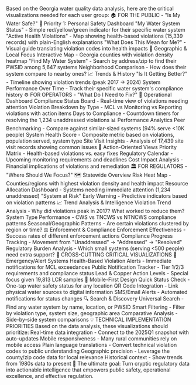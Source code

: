 Based on the Georgia water quality data analysis, here are the critical visualizations needed for each user group:
🏠 FOR THE PUBLIC - "Is My Water Safe?"
🚨 Priority 1: Personal Safety Dashboard
"My Water System Status" - Simple red/yellow/green indicator for their specific water system
"Active Health Violations" - Map showing health-based violations (15,339 records) with plain-English explanations
"What Does This Mean for Me?" - Visual guide translating violation codes into health impacts
📍 Geographic & Local Focus
Interactive Map - Georgia counties with violation density heatmap
"Find My Water System" - Search by address/zip to find their PWSID among 5,647 systems
Neighborhood Comparison - How does their system compare to nearby ones?
📈 Trends & History
"Is It Getting Better?" - Timeline showing violation trends (peak 2017 → 2024)
System Performance Over Time - Track their specific water system's compliance history
⚙️ FOR OPERATORS - "What Do I Need to Fix?"
🎯 Operational Dashboard
Compliance Status Board - Real-time view of violations needing attention
Violation Breakdown by Type - MCL vs Monitoring vs Reporting violations with action items
Days to Compliance - Countdown timers for resolving the 1,234 unaddressed violations
📊 Performance Analytics
Peer Benchmarking - Compare against similar-sized systems (94% serve <10K people)
System Health Score - Composite metric based on violations, population served, system type
Site Visit Insights - Analysis of 17,439 site visit records showing common issues
🔧 Action-Oriented Views
Priority Matrix - Health-based violations vs. easy fixes
Regulatory Calendar - Upcoming monitoring requirements and deadlines
Cost Impact Analysis - Financial implications of violations and remediation
🏛️ FOR REGULATORS - "Where Should We Focus?"
🗺️ Statewide Overview
Risk Heat Map - Counties/regions with highest violation density and health impact
Resource Allocation Dashboard - Systems needing immediate attention (1,234 unaddressed)
"System at Risk" Early Warning - Predictive indicators based on violation patterns
📈 Trend Analysis & Intelligence
Violation Trend Analysis - Why did violations peak in 2017? What worked to reduce them?
System Type Performance - CWS vs TNCWS vs NTNCWS compliance patterns
Seasonal/Geographic Patterns - Are certain violations clustered by region or time?
⚖️ Enforcement & Compliance
Enforcement Effectiveness - Success rates of different enforcement actions
Compliance Progress Tracking - Movement from "Unaddressed" → "Addressed" → "Resolved"
Regulatory Burden Analysis - Which small systems (serving <500 people) need extra support?
🎯 CROSS-CUTTING CRITICAL VISUALIZATIONS
🚨 Emergency/Alert Systems
Health-Based Violation Alerts - Immediate notifications for MCL exceedances
Public Notification Tracker - Tier 1/2/3 requirements and compliance status
Lead & Copper Action Levels - Special focus given 19,813 LCR samples
📱 Mobile-First Design
Quick Status Check - One-tap water safety status for any location
QR Code Integration - Link physical water sources to digital information
SMS/Email Alerts - Automated notifications for status changes
🔍 Search & Discovery
Universal Search - Find any water system by name, location, or PWSID
Smart Filtering - Filter by violation type, system size, geographic area
Comparative Analysis - Side-by-side system comparisons
💡 TECHNICAL IMPLEMENTATION PRIORITIES
Based on the data analysis, these visualizations should prioritize:
Real-time data integration - Connect to the 2025Q1 snapshot with auto-updates
Mobile responsiveness - Many rural communities rely on mobile access
Plain language translations - Convert technical violation codes to public understanding
Geographic precision - Leverage the county/zip code data for local relevance
Historical context - Show trends from 1980s data to present
🎯 The ultimate goal: Turn cryptic regulatory data into actionable intelligence that empowers public safety, operational excellence, and effective regulation.
